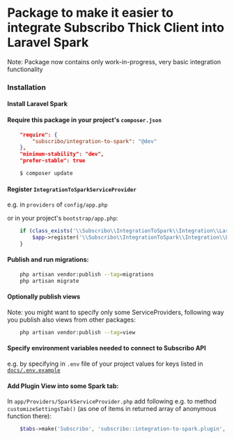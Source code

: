 # Package to make it easier to integrate Subscribo Thick Client into Laravel Spark

Note: Package now contains only work-in-progress, very basic integration functionality


### Installation

#### Install Laravel Spark

#### Require this package in your project's `composer.json`

```json
    "require": {
        "subscribo/integration-to-spark": "@dev"
    },
    "minimum-stability": "dev",
    "prefer-stable": true
```

```sh
    $ composer update
```

#### Register `IntegrationToSparkServiceProvider`

e.g. in  `providers` of `config/app.php`

or in your project's `bootstrap/app.php`:

```php
    if (class_exists('\\Subscribo\\IntegrationToSpark\\Integration\\Laravel\\IntegrationToSparkServiceProvider')) {
        $app->register('\\Subscribo\\IntegrationToSpark\\Integration\\Laravel\\IntegrationToSparkServiceProvider');
    }
```

#### Publish and run migrations:

```sh
    php artisan vendor:publish --tag=migrations
    php artisan migrate
```

#### Optionally publish views

Note: you might want to specify only some ServiceProviders, following way you publish also views from other packages:

```sh
    php artisan vendor:publish --tag=view
```

#### Specify environment variables needed to connect to Subscribo API

e.g. by specifying in `.env` file of your project values for keys listed in [`docs/.env.example`](docs/.env.example)

#### Add Plugin View into some Spark tab:

In `app/Providers/SparkServiceProvider.php` add following e.g. to method `customizeSettingsTab()`
(as one of items in returned array of anonymous function there):

```php
    $tabs->make('Subscribo', 'subscribo::integration-to-spark.plugin', ''),
```
